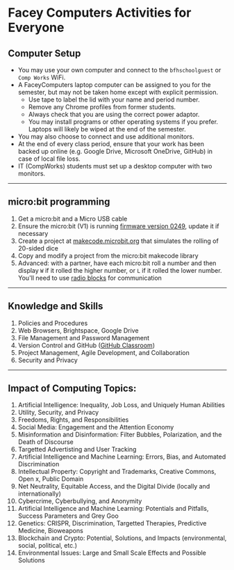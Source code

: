 # Facey Computers Activities for Everyone

## Computer Setup

* You may use your own computer and connect to the `bfhschoolguest` or `Comp Works` WiFi.
* A FaceyComputers laptop computer can be assigned to you for the semester, but may not be taken home except with explicit permission.
  * Use tape to label the lid with your name and period number.
  * Remove any Chrome profiles from former students.
  * Always check that you are using the correct power adaptor.
  * You may install programs or other operating systems if you prefer. Laptops will likely be wiped at the end of the semester.
* You may also choose to connect and use additional monitors.
* At the end of every class period, ensure that your work has been backed up online (e.g. Google Drive, Microsoft OneDrive, GitHub) in case of local file loss.
* IT (CompWorks) students must set up a desktop computer with two monitors.

---

## micro:bit programming

1. Get a micro:bit and a Micro USB cable
2. Ensure the micro:bit (V1) is running [firmware version 0249](https://microbit.org/get-started/user-guide/firmware/), update it if necessary
3. Create a project at [makecode.microbit.org](https://makecode.microbit.org/) that simulates the rolling of 20-sided dice
4. Copy and modify a project from the micro:bit makecode library
5. Advanced: with a partner, have each micro:bit roll a number and then display `W` if it rolled the higher number, or `L` if it rolled the lower number. You'll need to use [radio blocks](https://makecode.microbit.org/courses/csintro/radio) for communication

---

## Knowledge and Skills

1. Policies and Procedures
1. Web Browsers, Brightspace, Google Drive
1. File Management and Password Management
1. Version Control and GitHub ([GitHub Classroom](https://classroom.github.com/a/rtd5iZM_))
1. Project Management, Agile Development, and Collaboration
1. Security and Privacy

---

## Impact of Computing Topics:

1. Artificial Intelligence: Inequality, Job Loss, and Uniquely Human Abilities
1. Utility, Security, and Privacy
1. Freedoms, Rights, and Responsibilities
1. Social Media: Engagement and the Attention Economy
1. Misinformation and Disinformation: Filter Bubbles, Polarization, and the Death of Discourse
1. Targetted Advertisting and User Tracking
1. Artificial Intelligence and Machine Learning: Errors, Bias, and Automated Discrimination
1. Intellectual Property: Copyright and Trademarks, Creative Commons, Open x, Public Domain
1. Net Neutrality, Equitable Access, and the Digital Divide (locally and internationally)
1. Cybercrime, Cyberbullying, and Anonymity
1. Artificial Intelligence and Machine Learning: Potentials and Pitfalls, Success Parameters and Grey Goo
1. Genetics: CRISPR, Discrimination, Targetted Therapies, Predictive Medicine, Bioweapons
1. Blockchain and Crypto: Potential, Solutions, and Impacts (environmental, social, political, etc.)
1. Environmental Issues: Large and Small Scale Effects and Possible Solutions
